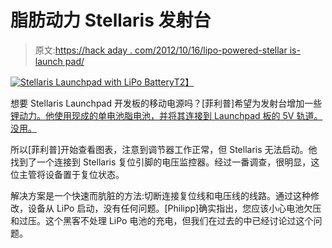 # 脂肪动力 Stellaris 发射台

> 原文:[https://hack aday . com/2012/10/16/lipo-powered-stellar is-launch pad/](https://hackaday.com/2012/10/16/lipo-powered-stellaris-launchpad/)

[![](../Images/de625f33e6e2784e1db4c1c80e132bca.png "Stellaris Launchpad with LiPo Battery")T2】](http://hackaday.com/?attachment_id=88183)

想要 Stellaris Launchpad 开发板的移动电源吗？[菲利普]希望为发射台增加一些[锂动力。他使用现成的单电池脂电池，并将其连接到 Launchpad 板的 5V 轨道。没用。](http://blog.psten.de/post/fuel-for-the-stellaris-rocket "Fuel for the Stellaris Rocket")

所以[菲利普]开始查看图表，注意到调节器工作正常，但 Stellaris 无法启动。他找到了一个连接到 Stellaris 复位引脚的电压监控器。经过一番调查，很明显，这位主管将设备置于复位状态。

解决方案是一个快速而肮脏的方法:切断连接复位线和电压线的线路。通过这种修改，设备从 LiPo 启动，没有任何问题。[Philipp]确实指出，您应该小心电池欠压和过压。这个黑客不处理 LiPo 电池的充电，但我们在过去的中已经讨论过这个问题。